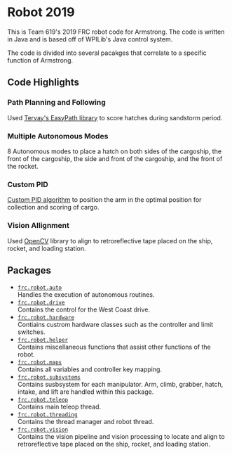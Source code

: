 # Robot 2019

This is Team 619's 2019 FRC robot code for Armstrong. The code is written in Java and is based off of WPILib's Java control system.

The code is divided into several pacakges that correlate to a specific function of Armstrong.

## Code Highlights
### Path Planning and Following
Used [Tervay's EasyPath library](https://github.com/tervay/EasyPath) to score hatches during sandstorm period.  
### Multiple Autonomous Modes
8 Autonomous modes to place a hatch on both sides of the cargoship, the front of the cargoship, the side and front of the cargoship, and the front of the rocket.
### Custom PID
[Custom PID algorithm](https://github.com/619Code/Robot2019/blob/master/src/main/java/frc/robot/helper/PID.java) to position the arm in the optimal position for collection and scoring of cargo.
### Vision Allignment
Used [OpenCV](https://opencv.org) library to align to retroreflective tape placed on the ship, rocket, and loading station.
## Packages
* [```frc.robot.auto```](https://github.com/619Code/Robot2019/tree/master/src/main/java/frc/robot/auto)<br/>
Handles the execution of autonomous routines.
* [```frc.robot.drive```](https://github.com/619Code/Robot2019/tree/master/src/main/java/frc/robot/drive)<br/>
Contains the control for the West Coast drive.
* [```frc.robot.hardware```](https://github.com/619Code/Robot2019/tree/master/src/main/java/frc/robot/hardware)<br/>
Contiains custrom hardware classes such as the controller and limit switches.
* [```frc.robot.helper```](https://github.com/619Code/Robot2019/tree/master/src/main/java/frc/robot/helper)<br/>
Contains miscellaneous functions that assist other functions of the robot.
* [```frc.robot.maps```](https://github.com/619Code/Robot2019/tree/master/src/main/java/frc/robot/maps)<br/>
Contains all variables and controller key mapping.
* [```frc.robot.subsystems```](https://github.com/619Code/Robot2019/tree/master/src/main/java/frc/robot/subsystems)<br/>
Contains susbsystem for each manipulator. Arm, climb, grabber, hatch, intake, and lift are handled within this package.
* [```frc.robot.teleop```](https://github.com/619Code/Robot2019/tree/master/src/main/java/frc/robot/teleop)<br/>
Contains main teleop thread.
* [```frc.robot.threading```](https://github.com/619Code/Robot2019/tree/master/src/main/java/frc/robot/threading)<br/>
Contains the thread manager and robot thread.
* [```frc.robot.vision```](https://github.com/619Code/Robot2019/tree/master/src/main/java/frc/robot/vision)<br/>
Contains the vision pipeline and vision processing to locate and align to retroreflective tape placed on the ship, rocket, and loading station.
